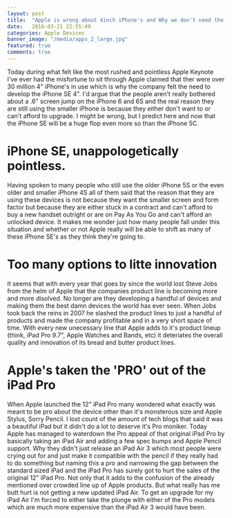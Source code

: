 ```yaml
---
layout: post
title:  "Apple is wrong about 4inch iPhone's and Why we don't need the 9.7 iPad Pro"
date:   2016-03-21 22:55:49
categories: Apple Devices
banner_image: "/media/apps_2_large.jpg"
featured: true
comments: true
---
```


Today during what felt like the most rushed and pointless Apple Keynote I've ever had the misfortune to sit through Apple claimed that ther were over 30 million 4" iPhone's in use which is why the company felt the need to develop the iPhone SE 4". I'd argue that the people aren't really bothered about a .6" screen jump on the iPhone 6 and 6S and the real reason they are still using the smaller iPhone is because they either don't want to or can't afford to upgrade. I might be wrong, but I predict here and now that the iPhone SE will be a huge flop even more so than the iPhone 5C. 

<!--more-->

# iPhone SE, unappologetically pointless.

Having spoken to many people who still use the older iPhone 5S or the even older and smaller iPhone 4S all of them said that the reason that they are using these devices is not because they want the smaller screen and form factor but because they are either stuck in a contract and can't afford to buy a new handset outright or are on Pay As You Go and can't afford an unlocked device. It makes me wonder just how many people fall under this situation and whether or not Apple really will be able to shift as many of these iPhone SE's as they think they're going to. 

# Too many options to litte innovation

It seems that with every year that goes by since the world lost Steve Jobs from the helm of Apple that the companies product line is becoming more and more disolved. No longer are they developing a handful of devices and making them the best damn devices the world has ever seen. When Jobs took back the reins in 2007 he slashed the product lines to just a handful of products and made the company profitable and in a very short space of time. With every new unecessary line that Apple adds to it's product lineup (think, iPad Pro 9.7", Apple Watches and Bands, etc) it deteriates the overall quality and innovation of its bread and butter product lines. 

    
# Apple's taken the 'PRO' out of the iPad Pro

When Apple launched the 12" iPad Pro many wondered what exactly was meant to be pro about the device other than it's monsterous size and Apple Stylus, Sorry Pencil. I lost count of the amount of tech blogs that said it was a beautiful iPad but it didn't do a lot to deserve it's Pro moniker. Today Apple has managed to waterdown the Pro appeal of that original iPad Pro by basically taking an iPad Air and adding a few spec bumps and Apple Pencil support. Why they didn't just release an iPad Air 3 which most people were crying out for and just make it compatible with the pencil if they really had to do something but naming this a pro and narrowing the gap between the standard sized iPad and the iPad Pro has surely got to hurt the sales of the original 12" iPad Pro. Not only that it adds to the confusion of the already mentioned over crowded line up of Apple products. But what really has me butt hurt is not getting a new updated iPad Air. To get an upgrade for my iPad Air I'm forced to either take the plunge with either of the Pro models which are much more expensive than the iPad Air 3 would have been. 

